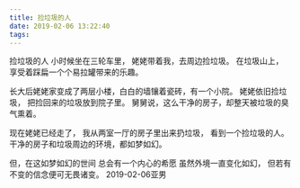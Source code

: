 ```yaml
---
title: 捡垃圾的人
date: 2019-02-06 13:22:40
tags:
---
```

捡垃圾的人
小时候坐在三轮车里，
姥姥带着我，去周边捡垃圾。
在垃圾山上，
享受着踩扁一个个易拉罐带来的乐趣。

长大后姥姥家变成了两层小楼，白白的墙镶着瓷砖，有一个小院。
姥姥依旧捡垃圾，
把捡回来的垃圾放到院子里。
舅舅说，这么干净的房子，却整天被垃圾的臭气熏着。

现在姥姥已经走了，
我从两室一厅的房子里出来扔垃圾，
看到一个捡垃圾的人。
干净的房子和垃圾周边的环境，都如梦如幻。

但，在这如梦如幻的世间
总会有一个内心的希愿
虽然外境一直变化如幻，
但若有不变的信念便可无畏诸变。
2019-02-06亚男